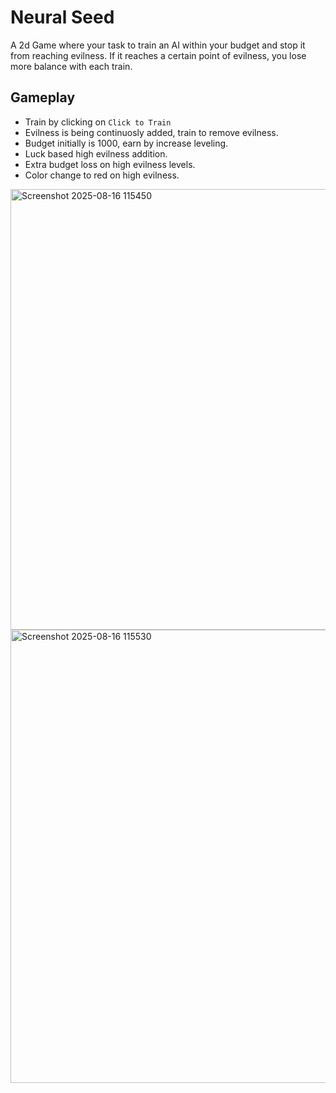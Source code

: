 # Neural Seed

A 2d Game where your task to train an AI within your budget and stop it from reaching evilness.
If it reaches a certain point of evilness, you lose more balance with each train.

## Gameplay

- Train by clicking on `Click to Train`
- Evilness is being continuosly added, train to remove evilness.
- Budget initially is 1000, earn by increase leveling.
- Luck based high evilness addition.
- Extra budget loss on high evilness levels.
- Color change to red on high evilness.

<img width="1217" height="705" alt="Screenshot 2025-08-16 115450" src="https://github.com/user-attachments/assets/769cbd9e-af46-4500-be7a-71edc1ff84f9" />
<img width="1217" height="725" alt="Screenshot 2025-08-16 115530" src="https://github.com/user-attachments/assets/bef9d6ad-7a66-4eaf-8382-2ff7f504eb9b" />
